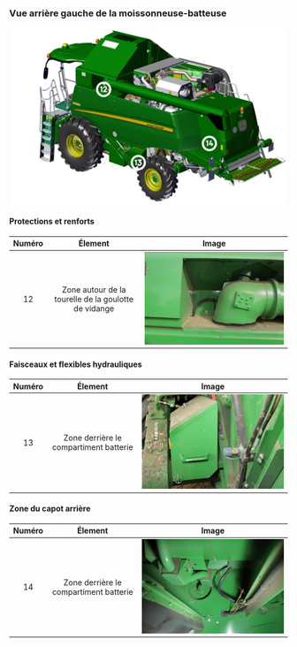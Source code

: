 ### Vue arrière gauche de la moissonneuse-batteuse

![vue arrière gauche de la moissonneuse-batteuse, 3 points sont présent et mentionnés dans le tableau en dessous](../Images/modele_4.jpg)

#### Protections et renforts

| Numéro | Élement | Image |
| :----: | :-----: | :---: |
| 12 | Zone autour de la tourelle de la goulotte de vidange | ![image 12](../Images/img_12.jpg) |

#### Faisceaux et flexibles hydrauliques

| Numéro | Élement | Image |
| :----: | :-----: | :---: |
| 13 | Zone derrière le compartiment batterie | ![image 13](../Images/img_13.jpg) |

#### Zone du capot arrière

| Numéro | Élement | Image |
| :----: | :-----: | :---: |
| 14 | Zone derrière le compartiment batterie | ![image 14](../Images/img_14.jpg) |